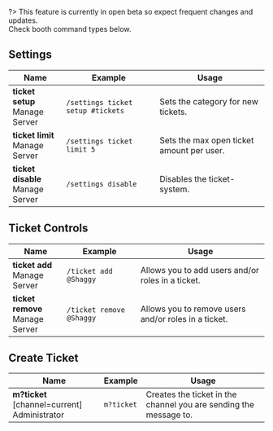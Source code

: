 ?> This feature is currently in open beta so expect frequent changes and updates.<br>Check booth command types below.

## Settings
<!-- tabs:start -->

<!-- tab:Slash Commands -->
Name              | Example           | Usage                                                                         
 ---------------- | ----------------- | ----------------------------------------------------------------------------- 
**ticket setup** <br><span class="user-permissions">Manage Server</span> | `/settings ticket setup #tickets` | Sets the category for new tickets.
**ticket limit** <br><span class="user-permissions">Manage Server</span> | `/settings ticket limit 5` | Sets the max open ticket amount per user.
**ticket disable** <br><span class="user-permissions">Manage Server</span> | `/settings disable` | Disables the ticket-system.
<!-- tabs:end -->


## Ticket Controls

<!-- tab:Slash Commands -->
Name              | Example           | Usage                                                                         
 ---------------- | ----------------- | ----------------------------------------------------------------------------- 
**ticket add** <br><span class="user-permissions">Manage Server</span> | `/ticket add @Shaggy` | Allows you to add users and/or roles in a ticket.
**ticket remove** <br><span class="user-permissions">Manage Server</span> | `/ticket remove @Shaggy` | Allows you to remove users and/or roles in a ticket.
<!-- tabs:end -->


## Create Ticket
<!-- tabs:start -->

<!-- tab:Prefix Commands -->
Name              | Example           | Usage                                                                         
 ---------------- | ----------------- | ----------------------------------------------------------------------------- 
**m?ticket** [channel=current]<br><span class="user-permissions">Administrator</span> | `m?ticket` | Creates the ticket in the channel you are sending the message to.
